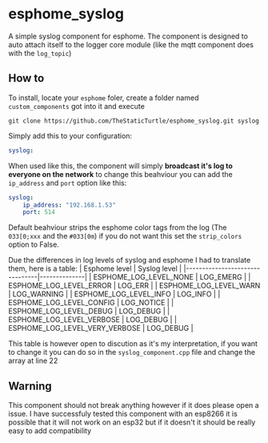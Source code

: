 # esphome_syslog

A simple syslog component for esphome. The component is designed to auto attach itself to the logger core module (like the mqtt component does with the `log_topic`)

## How to

To install, locate your `esphome` foler, create a folder named `custom_components` got into it and execute 
```shell
git clone https://github.com/TheStaticTurtle/esphome_syslog.git syslog
```

Simply add this to your configuration: 
```yaml
syslog:
```

When used like this, the component will simply **broadcast it's log to everyone on the network** to change this beahviour you can add the `ip_address` and `port` option like this:
```yaml
syslog:
    ip_address: "192.168.1.53"
    port: 514
```

Default beahviour strips the esphome color tags from the log (The `033[0;xxx` and the `#033[0m`) if you do not want this set the `strip_colors` option to False.

Due the differences in log levels of syslog and esphome I had to translate them, here is a table:
| Esphome level                  | Syslog level |
|--------------------------------|--------------|
| ESPHOME_LOG_LEVEL_NONE         | LOG_EMERG    |
| ESPHOME_LOG_LEVEL_ERROR        | LOG_ERR      |
| ESPHOME_LOG_LEVEL_WARN         | LOG_WARNING  |
| ESPHOME_LOG_LEVEL_INFO         | LOG_INFO     |
| ESPHOME_LOG_LEVEL_CONFIG       | LOG_NOTICE   |
| ESPHOME_LOG_LEVEL_DEBUG        | LOG_DEBUG    |
| ESPHOME_LOG_LEVEL_VERBOSE      | LOG_DEBUG    |
| ESPHOME_LOG_LEVEL_VERY_VERBOSE | LOG_DEBUG    |

This table is however open to discution as it's my interpretation, if you want to change it you can do so in the `syslog_component.cpp` file and change the array at line 22

## Warning
This component should not break anything however if it does please open a issue. I have successfuly tested this component with an esp8266 it is possible that it will not work on an esp32 but if it doesn't it should be really easy to add compatibility
